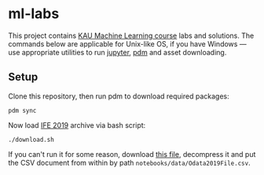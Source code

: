 # ml-labs

This project contains [KAU Machine Learning course](https://github.com/fbeilstein/machine_learning) labs and solutions. The commands below are applicable for
Unix-like OS, if you have Windows — use appropriate utilities to run [jupyter](https://jupyter.org/), [pdm](https://pdm.fming.dev/latest/) and
asset downloading.

## Setup

Clone this repository, then run pdm to download required packages:

```shell
pdm sync
```

Now load [IFE 2019](https://zno.testportal.com.ua/opendata) archive via bash script:

```shell
./download.sh
```

If you can't run it for some reason, download [this file](https://zno.testportal.com.ua/yearstat/uploads/OpenDataZNO2019.7z), decompress it and put the CSV
document from within by path `notebooks/data/Odata2019File.csv`.
